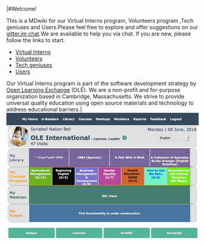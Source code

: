 |#Welcome!

This is a MDwiki for our Virtual Interns program, Volunteers program ,Tech geniuses and Users.Please feel free to explore and offer suggestions on our [gitter.im chat](https://gitter.im/open-learning-exchange/chat).We are available to help you via chat. 
If you are new, please follow the links to start.

* [Virtual Interns](pages/firststeps.md )
* [Volunteers](pages/firststeps.md )
* [Tech geniuses](pages/firststeps.md )
* [Users](pages/planetusermanual.md)

Our Virtual Interns program is part of the software development strategy by [Open Learning Exchange](http://www.ole.org/) (OLÉ). We are a non-profit and for-purpose organization based in Cambridge, Massachusetts. We strive to provide universal quality education using open source materials and technology to address educational barriers.|![](pages/uploads/images/OLEInternational.png)